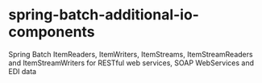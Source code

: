 # spring-batch-additional-io-components
Spring Batch ItemReaders, ItemWriters, ItemStreams, ItemStreamReaders and ItemStreamWriters for RESTful web services,
SOAP WebServices and EDI data
